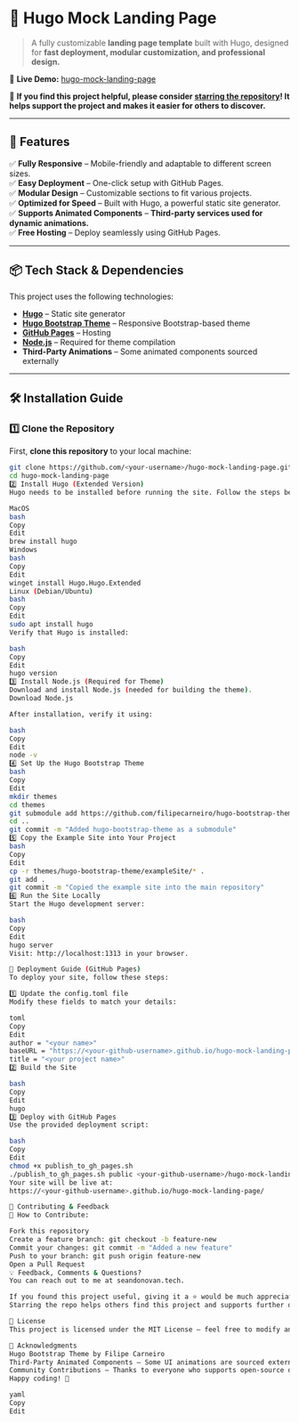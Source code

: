 # 🚀 Hugo Mock Landing Page

> A fully customizable **landing page template** built with Hugo, designed for **fast deployment, modular customization, and professional design.**  

📢 **Live Demo:** [hugo-mock-landing-page](https://<your-github-username>.github.io/hugo-mock-landing-page/)  

🌟 **If you find this project helpful, please consider [starring the repository](#contributing)! It helps support the project and makes it easier for others to discover.**  

---

## 📌 Features

✅ **Fully Responsive** – Mobile-friendly and adaptable to different screen sizes.  
✅ **Easy Deployment** – One-click setup with GitHub Pages.  
✅ **Modular Design** – Customizable sections to fit various projects.  
✅ **Optimized for Speed** – Built with Hugo, a powerful static site generator.  
✅ **Supports Animated Components** – **Third-party services used for dynamic animations.**  
✅ **Free Hosting** – Deploy seamlessly using GitHub Pages.  

---

## 📦 Tech Stack & Dependencies

This project uses the following technologies:

- **[Hugo](https://gohugo.io/)** – Static site generator  
- **[Hugo Bootstrap Theme](https://github.com/filipecarneiro/hugo-bootstrap-theme)** – Responsive Bootstrap-based theme  
- **[GitHub Pages](https://pages.github.com/)** – Hosting  
- **[Node.js](https://nodejs.org/)** – Required for theme compilation  
- **Third-Party Animations** – Some animated components sourced externally  

---

## 🛠 Installation Guide

### 1️⃣ Clone the Repository

First, **clone this repository** to your local machine:
```bash
git clone https://github.com/<your-username>/hugo-mock-landing-page.git
cd hugo-mock-landing-page
2️⃣ Install Hugo (Extended Version)
Hugo needs to be installed before running the site. Follow the steps below for your operating system:

MacOS
bash
Copy
Edit
brew install hugo
Windows
bash
Copy
Edit
winget install Hugo.Hugo.Extended
Linux (Debian/Ubuntu)
bash
Copy
Edit
sudo apt install hugo
Verify that Hugo is installed:

bash
Copy
Edit
hugo version
3️⃣ Install Node.js (Required for Theme)
Download and install Node.js (needed for building the theme).
Download Node.js

After installation, verify it using:

bash
Copy
Edit
node -v
4️⃣ Set Up the Hugo Bootstrap Theme
bash
Copy
Edit
mkdir themes
cd themes
git submodule add https://github.com/filipecarneiro/hugo-bootstrap-theme
cd ..
git commit -m "Added hugo-bootstrap-theme as a submodule"
5️⃣ Copy the Example Site into Your Project
bash
Copy
Edit
cp -r themes/hugo-bootstrap-theme/exampleSite/* .
git add .
git commit -m "Copied the example site into the main repository"
6️⃣ Run the Site Locally
Start the Hugo development server:

bash
Copy
Edit
hugo server
Visit: http://localhost:1313 in your browser.

🚀 Deployment Guide (GitHub Pages)
To deploy your site, follow these steps:

1️⃣ Update the config.toml file
Modify these fields to match your details:

toml
Copy
Edit
author = "<your name>"
baseURL = "https://<your-github-username>.github.io/hugo-mock-landing-page/"
title = "<your project name>"
2️⃣ Build the Site

bash
Copy
Edit
hugo
3️⃣ Deploy with GitHub Pages
Use the provided deployment script:

bash
Copy
Edit
chmod +x publish_to_gh_pages.sh
./publish_to_gh_pages.sh public <your-github-username>/hugo-mock-landing-page
Your site will be live at:
https://<your-github-username>.github.io/hugo-mock-landing-page/

🌟 Contributing & Feedback
👥 How to Contribute:

Fork this repository
Create a feature branch: git checkout -b feature-new
Commit your changes: git commit -m "Added a new feature"
Push to your branch: git push origin feature-new
Open a Pull Request
💡 Feedback, Comments & Questions?
You can reach out to me at seandonovan.tech.

If you found this project useful, giving it a ⭐️ would be much appreciated!
Starring the repo helps others find this project and supports further development.

📜 License
This project is licensed under the MIT License – feel free to modify and use it in your own projects.

📸 Acknowledgments
Hugo Bootstrap Theme by Filipe Carneiro
Third-Party Animated Components – Some UI animations are sourced externally
Community Contributions – Thanks to everyone who supports open-source development!
Happy coding! 🚀

yaml
Copy
Edit
